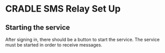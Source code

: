 # CRADLE SMS Relay Set Up

## Starting the service

After signing in, there should be a button to start the service. The service must be started in order to receive messages.
